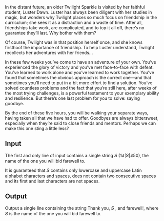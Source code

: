 In the distant future, an older Twilight Sparkle is visited by her faithful student, Luster Dawn. Luster has always been diligent with her studies in magic, but wonders why Twilight places so much focus on friendship in the curriculum; she sees it as a distraction and a waste of time. After all, friendships take work, are complicated, and to top it all off, there’s no guarantee they’ll last. Why bother with them?

Of course, Twilight was in that position herself once, and she knows firsthoof the importance of friendship. To help Luster understand, Twilight recollects her adventures with her friends...

In these few weeks you’ve come to have an adventure of your own. You’ve experienced the glory of victory and you’ve met face-to-face with defeat. You’ve learned to work alone and you’ve learned to work together. You’ve found that sometimes the obvious approach is the correct one—and that sometimes you’ll need to put in a bit more effort to find a solution. You’ve solved countless problems and the fact that you’re still here, after weeks of the most trying challenges, is a powerful testament to your exemplary ability and resilience. But there’s one last problem for you to solve: saying goodbye.

By the end of these five hours, you will be walking your separate ways, having taken all that we have had to offer. Goodbyes are always bittersweet, especially when they’re said to close friends and mentors. Perhaps we can make this one sting a little less?

## Input
The first and only line of input contains a single string 𝑆 (1≤|𝑆|≤50), the name of the one you will bid farewell to.

It is guaranteed that 𝑆 contains only lowercase and uppercase Latin alphabet characters and spaces, does not contain two consecutive spaces and its first and last characters are not spaces.

## Output
Output a single line containing the string Thank you, 𝑆 , and farewell!, where 𝑆 is the name of the one you will bid farewell to.
